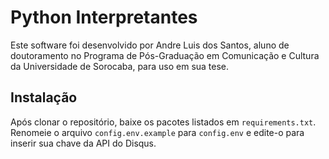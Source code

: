 # Python Interpretantes

Este software foi desenvolvido por Andre Luis dos Santos, aluno de doutoramento no Programa de Pós-Graduação em Comunicação e Cultura da Universidade de Sorocaba, para uso em sua tese.

## Instalação 

Após clonar o repositório, baixe os pacotes listados em `requirements.txt`. Renomeie o arquivo `config.env.example` para `config.env` e edite-o para inserir sua chave da API do Disqus.